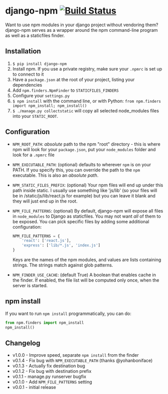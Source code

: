 # django-npm [![Build Status](https://travis-ci.org/kevin1024/django-npm.svg?branch=master)](https://travis-ci.org/kevin1024/django-npm)

Want to use npm modules in your django project without vendoring them? django-npm serves as a wrapper around the npm command-line program as well as a staticfiles finder.

## Installation

1. `$ pip install django-npm`
2. Install npm. If you use a private registry, make sure your `.npmrc` is set up to connect to it
3. Have a `package.json` at the root of your project, listing your dependencies
4. Add `npm.finders.NpmFinder` to `STATICFILES_FINDERS`
5. Configure your `settings.py`
6. `$ npm install` with the command line, or with Python: `from npm.finders import npm_install; npm_install()`
7. `$ ./manage.py collectstatic` will copy all selected node_modules files into your `STATIC_ROOT`.

## Configuration

 * `NPM_ROOT_PATH`: *absolute* path to the npm "root" directory - this is where npm will look for your `package.json`, put your `node_modules` folder and look for a `.npmrc` file
 * `NPM_EXECUTABLE_PATH`: (optional) defaults to wherever `npm` is on your PATH.  If you specify this, you can override the path to the `npm` executable.  This is also an *absolute path*.
 * `NPM_STATIC_FILES_PREFIX`: (optional) Your npm files will end up under this path inside static.  I usually use something like 'js/lib' (so your files will be in /static/js/lib/react.js for example) but you can leave it blank and they will just end up in the root.
 * `NPM_FILE_PATTERNS`: (optional) By default, django-npm will expose all files in `node_modules` to Django as staticfiles.  You may not want *all* of them to be exposed.  You can pick specific files by adding some additional configuration:

    ```python
    NPM_FILE_PATTERNS = {
        'react': ['react.js'],
        'express': ['lib/*.js', 'index.js']
    }
    ```

    Keys are the names of the npm modules, and values are lists containing strings.  The strings match against glob patterns.

 * `NPM_FINDER_USE_CACHE`: (default True) A boolean that enables cache in the finder. If enabled, the file list will be computed only once, when the server is started.

## npm install

If you want to run `npm install` programmatically, you can do:

```python
from npm.finders import npm_install
npm_install()
```

## Changelog

* v1.0.0 - Improve speed, separate `npm install` from the finder
* v0.1.4 - Fix bug with `NPM_EXECUTABLE_PATH` (thanks @yohanboniface)
* v0.1.3 - Actually fix destination bug
* v0.1.2 - Fix bug with destination prefix
* v0.1.1 - manage.py runserver bugfix
* v0.1.0 - Add `NPM_FILE_PATTERNS` setting
* v0.0.1 - initial release
